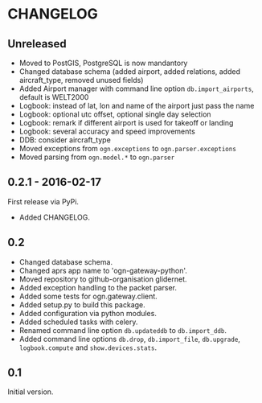 # CHANGELOG

## Unreleased
- Moved to PostGIS, PostgreSQL is now mandantory
- Changed database schema (added airport, added relations, added aircraft_type, removed unused fields)
- Added Airport manager with command line option `db.import_airports`,
  default is WELT2000
- Logbook: instead of lat, lon and name of the airport just pass the name
- Logbook: optional utc offset, optional single day selection
- Logbook: remark if different airport is used for takeoff or landing
- Logbook: several accuracy and speed improvements
- DDB: consider aircraft_type
- Moved exceptions from `ogn.exceptions` to `ogn.parser.exceptions`
- Moved parsing from `ogn.model.*` to `ogn.parser`

## 0.2.1 - 2016-02-17
First release via PyPi.
- Added CHANGELOG.

## 0.2
- Changed database schema.
- Changed aprs app name to 'ogn-gateway-python'.
- Moved repository to github-organisation glidernet.
- Added exception handling to the packet parser.
- Added some tests for ogn.gateway.client.
- Added setup.py to build this package.
- Added configuration via python modules.
- Added scheduled tasks with celery.
- Renamed command line option `db.updateddb` to `db.import_ddb`.
- Added command line options `db.drop`, `db.import_file`, `db.upgrade`,
  `logbook.compute` and `show.devices.stats`.

## 0.1
Initial version.

